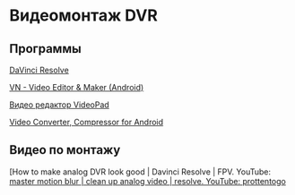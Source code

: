 # Видеомонтаж DVR

## Программы
[DaVinci Resolve](https://www.blackmagicdesign.com/products/davinciresolve#)

[VN - Video Editor & Maker (Android)](https://play.google.com/store/apps/details?id=com.frontrow.vlog&hl=en_US)

[Видео редактор VideoPad](https://www.nchsoftware.com/videopad/ru/index.html)

[Video Converter, Compressor for Android](https://play.google.com/store/apps/details?id=com.inverseai.video_converter&hl=ru)

## Видео по монтажу
[How to make analog DVR look good | Davinci Resolve | FPV. YouTube: 
[master motion blur | clean up analog video | resolve. YouTube: 
prottentogo](https://www.youtube.com/watch?v=c5r4rcQ72sY)  
